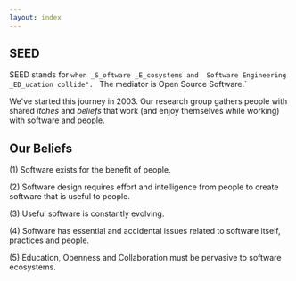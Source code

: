 ```yaml
---
layout: index
---
```


## SEED

SEED stands for ```when _S_oftware _E_cosystems and 
Software Engineering _ED_ucation collide". ```
The mediator is Open Source Software.`

We've started this journey in 2003.
Our research group gathers people with shared _itches_ and _beliefs_ 
that work (and enjoy themselves while working) with software and people.


## Our Beliefs

   (1) Software exists for the benefit of people. 

   (2) Software design requires effort and intelligence from people to create software that is useful to people.

   (3) Useful software is constantly evolving.

   (4) Software has essential and accidental issues related to software itself, practices and people.

   (5) Education, Openness and Collaboration must be pervasive to software ecosystems.
